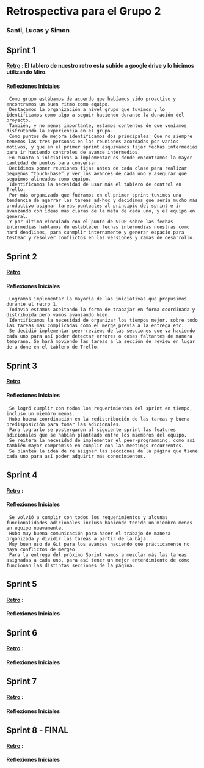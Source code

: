 # Retrospectiva para el Grupo 2

### Santi, Lucas y Simon

## Sprint 1

#### [Retro](https://drive.google.com/file/d/1sQz_QFPDwsgH0QhJVXRa9l9P64Nel3dj/view?usp=sharing) : El tablero de nuestro retro esta subido a google drive y lo hicimos utilizando Miro.

#### Reflexiones Iniciales

     Como grupo estábamos de acuerdo que habíamos sido proactivo y encontramos un buen ritmo como equipo.
     Destacamos la organización a nivel grupo que tuvimos y lo identificamos como algo a seguir haciendo durante la duración del proyecto.
     También, y no menos importante, estamos contentos de que veníamos disfrutando la experiencia en el grupo.
     Como puntos de mejora identificamos dos principales: Que no siempre tenemos las tres personas en las reuniones acordadas por varios motivos, y que en el primer sprint esquivamos fijar fechas intermedias para ir haciendo controles de avance intermedios.
     En cuanto a iniciativas a implementar es donde encontramos la mayor cantidad de puntos para conversar.
     Decidimos poner reuniones fijas antes de cada clase para realizar pequeños “touch-base” y ver los avances de cada uno y asegurar que seguimos alineados como equipo.
     Identificamos la necesidad de usar más el tablero de control en Trello.
     Por más organizado que fuéramos en el primer sprint tuvimos una tendencia de agarrar las tareas ad-hoc y decidimos que sería mucho más productivo asignar tareas puntuales al principio del sprint e ir avanzando con ideas más claras de la meta de cada uno, y el equipo en general.
     Y por último vinculado con el punto de STOP sobre las fechas intermedias hablamos de establecer fechas intermedias nuestras como hard deadlines, para cunmplir internamente y generar espacio para testear y resolver conflictos en las versiones y ramas de desarrollo.

## Sprint 2

#### [Retro](https://drive.google.com/file/d/1gPcfIKVtnYRiZZQsoPABR1Mp4ijllJKi/view?usp=sharing)

#### Reflexiones Iniciales
     Logramos implementar la mayoria de las iniciativas que propusimos durante el retro 1.
     Todavia estamos aceitando la forma de trabajar en forma coordinada y distribuida pero vamos avanzando bien.
     Identificamos la necesidad de organizar los tiempos mejor, sobre todo las tareas mas complicadas como el merge previa a la entrega etc.
     Se decidió implementar peer-reviews de las secciones que va haciendo cada uno para así poder detectar errores o cosas faltantes de manera temprana. Se hará moviendo las tareas a la sección de review en lugar de a done en el tablero de Trello.
## Sprint 3

#### [Retro](https://drive.google.com/file/d/1OlOxQvVrCro0yw2hvwYYIEaVfh6sh3s8/view?usp=sharing)

#### Reflexiones Iniciales

     Se logró cumplir con todos los requerimientos del sprint en tiempo, incluso un miembro menos.
     Hubo buena coordinación en la redistribución de las tareas y buena predisposición para tomar las adicionales.
     Para lograrlo se postergaron al siguiente sprint las features adicionales que se habían planteado entre los miembros del equipo.
     Se reitera la necesidad de implementar el peer-programming, como así también mayor compromiso en cumplir con las meetings recurrentes.
     Se plantea la idea de re asignar las secciones de la página que tiene cada uno para así poder adquirir más conocimientos.

## Sprint 4

#### [Retro]() :

#### Reflexiones Iniciales

     Se volvió a cumplir con todos los requerimientos y algunas funcionalidades adicionales incluso habiendo tenido un miembro menos en equipo nuevamente.
     Hubo muy buena comunicación para hacer el trabajo de manera organizada y dividir las tareas a partir de la baja.
     Muy buen uso de Git para los avances haciendo que prácticamente no haya conflictos de mergeo.
     Para la entrega del próximo Sprint vamos a mezclar más las tareas asignadas a cada uno, para así tener un mejor entendimiento de cómo funcionan las distintas secciones de la página.

## Sprint 5

#### [Retro]() :

#### Reflexiones Iniciales

## Sprint 6

#### [Retro]() :

#### Reflexiones Iniciales

## Sprint 7

#### [Retro]() :

#### Reflexiones Iniciales

## Sprint 8 - FINAL

#### [Retro]() :

#### Reflexiones Iniciales

